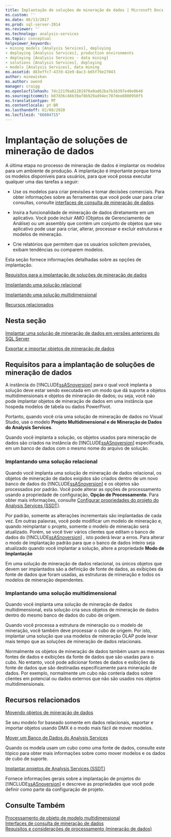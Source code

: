 ```yaml
---
title: Implantação de soluções de mineração de dados | Microsoft Docs
ms.custom: ''
ms.date: 06/13/2017
ms.prod: sql-server-2014
ms.reviewer: ''
ms.technology: analysis-services
ms.topic: conceptual
helpviewer_keywords:
- mining models [Analysis Services], deploying
- deploying [Analysis Services], production environments
- deploying [Analysis Services - data mining]
- solutions [Analysis Services], deploying
- models [Analysis Services], data mining
ms.assetid: d83effc7-437d-42e9-8ac3-b65f79e27043
author: minewiskan
ms.author: owend
manager: craigg
ms.openlocfilehash: 7dc221f6a81281970a9ad62ba7b16397e40e0648
ms.sourcegitcommit: b87d36c46b39af8b929ad94ec707dee8800950f5
ms.translationtype: MT
ms.contentlocale: pt-BR
ms.lasthandoff: 02/08/2020
ms.locfileid: "66084715"
---
```

# <a name="deployment-of-data-mining-solutions"></a>Implantação de soluções de mineração de dados
  A última etapa no processo de mineração de dados é implantar os modelos para um ambiente de produção. A implantação é importante porque torna os modelos disponíveis para usuários, para que você possa executar qualquer uma das tarefas a seguir:  
  
-   Use os modelos para criar previsões e tomar decisões comerciais. Para obter informações sobre as ferramentas que você pode usar para criar consultas, consulte [interfaces de consulta de mineração de dados](data-mining-query-tools.md).  
  
-   Insira a funcionalidade de mineração de dados diretamente em um aplicativo. Você pode incluir AMO (Objetos de Gerenciamento de Análise) ou um assembly que contém um conjunto de objetos que seu aplicativo pode usar para criar, alterar, processar e excluir estruturas e modelos de mineração.  
  
-   Crie relatórios que permitem que os usuários solicitem previsões, exibam tendências ou comparem modelos.  
  
 Esta seção fornece informações detalhadas sobre as opções de implantação.  
  
 [Requisitos para a implantação de soluções de mineração de dados](#bkmk_Reqs)  
  
 [Implantando uma solução relacional](#bkmk_RelationalSltn)  
  
 [Implantando uma solução multidimensional](#bkmk_MDSltn)  
  
 [Recursos relacionados](#bkmk_Resources)  
  
## <a name="in-this-section"></a>Nesta seção  
 [Implantar uma solução de mineração de dados em versões anteriores do SQL Server](deploy-a-data-mining-solution-to-previous-versions-of-sql-server.md)  
  
 [Exportar e importar objetos de mineração de dados](export-and-import-data-mining-objects.md)  
  
##  <a name="bkmk_Reqs"></a>Requisitos para a implantação de soluções de mineração de dados  
 A instância do [!INCLUDE[ssASnoversion](../../includes/ssasnoversion-md.md)] para o qual você implanta a solução deve estar sendo executada em um modo que dá suporte a objetos multidimensionais e objetos de mineração de dados; ou seja, você não pode implantar objetos de mineração de dados em uma instância que hospeda modelos de tabela ou dados PowerPivot.  
  
 Portanto, quando você cria uma solução de mineração de dados no Visual Studio, use o modelo **Projeto Multidimensional e de Mineração de Dados do Analysis Services**.  
  
 Quando você implanta a solução, os objetos usados para mineração de dados são criados na instância do [!INCLUDE[ssASnoversion](../../includes/ssasnoversion-md.md)] especificada, em um banco de dados com o mesmo nome do arquivo de solução.  
  
###  <a name="bkmk_RelationalSltn"></a>Implantando uma solução relacional  
 Quando você implanta uma solução de mineração de dados relacional, os objetos de mineração de dados exigidos são criados dentro de um novo banco de dados do [!INCLUDE[ssASnoversion](../../includes/ssasnoversion-md.md)] e os objetos são processados por padrão. Você pode alterar as opções de processamento usando a propriedade de configuração, **Opção de Processamento**. Para obter mais informações, consulte [Configurar propriedades do projeto do Analysis Services &#40;SSDT&#41;](../multidimensional-models/configure-analysis-services-project-properties-ssdt.md).  
  
 Por padrão, somente as alterações incrementais são implantadas de cada vez. Em outras palavras, você pode modificar um modelo de mineração e, quando reimplantar o projeto, somente o modelo de mineração será atualizado. Porém, se você tiver vários clientes que editam o banco de dados do [!INCLUDE[ssASnoversion](../../includes/ssasnoversion-md.md)] , isto poderá levar a erros. Para alterar o modo de implantação padrão para que o banco de dados inteiro seja atualizado quando você implantar a solução, altere a propriedade **Modo de Implantação**  
  
 Em uma solução de mineração de dados relacional, os únicos objetos que devem ser implantados são a definição de fonte de dados, as exibições da fonte de dados que foram usadas, as estruturas de mineração e todos os modelos de mineração dependentes.  
  
###  <a name="bkmk_MDSltn"></a>Implantando uma solução multidimensional  
 Quando você implanta uma solução de mineração de dados multidimensional, esta solução cria seus objetos de mineração de dados dentro do mesmo banco de dados do cubo de origem.  
  
 Quando você processa a estrutura de mineração ou o modelo de mineração, você também deve processar o cubo de origem. Por isto, implantar uma solução que usa modelos de mineração OLAP pode levar mais tempo que as soluções de mineração de dados relacionais.  
  
 Normalmente os objetos de mineração de dados também usam as mesmas fontes de dados e exibições da fonte de dados que são usadas para o cubo. No entanto, você pode adicionar fontes de dados e exibições da fonte de dados que são destinadas especificamente para mineração de dados. Por exemplo, normalmente um cubo não conteria dados sobre clientes em potencial ou dados externos que não são usados nos objetos multidimensionais.  
  
##  <a name="bkmk_Resources"></a>Recursos relacionados  
 [Movendo objetos de mineração de dados](moving-data-mining-objects.md)  
  
 Se seu modelo for baseado somente em dados relacionais, exportar e importar objetos usando DMX é o modo mais fácil de mover modelos.  
  
 [Mover um Banco de Dados do Analysis Services](../multidimensional-models/move-an-analysis-services-database.md)  
  
 Quando os modela usam um cubo como uma fonte de dados, consulte este tópico para obter mais informações sobre como mover modelos e os dados de cubo de suporte.  
  
 [Implantar projetos de Analysis Services &#40;SSDT&#41;](../multidimensional-models/deploy-analysis-services-projects-ssdt.md)  
  
 Fornece informações gerais sobre a implantação de projetos do [!INCLUDE[ssASnoversion](../../includes/ssasnoversion-md.md)] e descreve as propriedades que você pode definir como parte da configuração de projeto.  
  
## <a name="see-also"></a>Consulte Também  
 [Processamento de objeto de modelo multidimensional](../multidimensional-models/processing-a-multidimensional-model-analysis-services.md)   
 [Interfaces de consulta de mineração de dados](data-mining-query-tools.md)   
 [Requisitos e considerações de processamento &#40;mineração de dados&#41;](processing-requirements-and-considerations-data-mining.md)  
  
  
